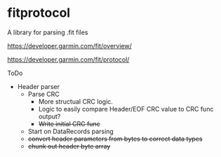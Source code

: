 # fitprotocol
A library for parsing .fit files

https://developer.garmin.com/fit/overview/

https://developer.garmin.com/fit/protocol/

ToDo
- Header parser
    - Parse CRC
        - More structual CRC logic.
        - Logic to easily compare Header/EOF CRC value to CRC func output? 
        - ~~Write initial CRC func~~
    - Start on DataRecords parsing
    - ~~convert header parameters from bytes to correct data types~~
    - ~~chunk out header byte array~~
